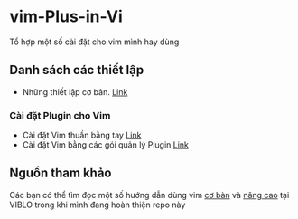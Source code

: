 # vim-Plus-in-Vi
Tổ hợp một số cài đặt cho vim mình hay dùng

## Danh sách các thiết lập
- Những thiết lập cơ bản. [Link](bacis_setup.md)
### Cài đặt Plugin cho Vim
- Cài đặt Vim thuần bằng tay [Link](manual_setup.md)
- Cài đặt Vim bằng các gói quản lý Plugin [Link](Plus-in_manager_setup.md)

## Nguồn tham khảo
Các bạn có thể tìm đọc một số hướng dẫn dùng vim [cơ bàn](https://viblo.asia/p/vim-editor-RnB5pNOrZPG) và [nâng cao](https://viblo.asia/p/cac-cau-lenh-vim-ma-cac-developer-nen-biet-ByEZkLyglQ0) tại VIBLO trong khi mình đang hoàn thiện repo này
